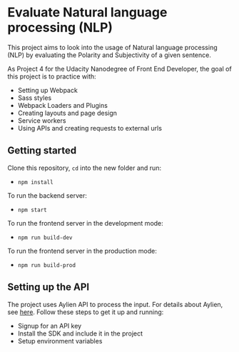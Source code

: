 # Evaluate Natural language processing (NLP)

This project aims to look into the usage of Natural language processing (NLP) by evaluating the Polarity and Subjectivity of a given sentence.

As Project 4 for the Udacity Nanodegree of Front End Developer, the goal of this project is to practice with:
- Setting up Webpack
- Sass styles
- Webpack Loaders and Plugins
- Creating layouts and page design
- Service workers
- Using APIs and creating requests to external urls

## Getting started

Clone this repository, `cd` into the new folder and run:
- `npm install`

To run the backend server:
- `npm start`

To run the frontend server in the development mode:
- `npm run build-dev`

To run the frontend server in the production mode:
- `npm run build-prod`

## Setting up the API

The project uses Aylien API to process the input. For details about Aylien, see [here](https://developer.aylien.com). Follow these steps to get it up and running:
- Signup for an API key
- Install the SDK and include it in the project
- Setup environment variables



